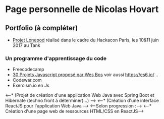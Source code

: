# Page personnelle de Nicolas Hovart

## Portfolio (à compléter)

* [Projet Lonepod](https://NicolasHov.github.io/lonepod/#svg) réalisé dans le cadre du Hackacon Paris, les 10&11 juin 2017 au Tank

### Un programme d'apprentissage du code 

* Freecodecamp
* [30 Projets Javascript proposé par Wes Bos](https://javascript30.com/) voir aussi https://es6.io/ ..
* Codewar.com 
* Exercism.io en Js
 
<--* (Projet de création d'une application Web Java avec Spring Boot et Hibernate (techno front à déterminer)...) -->
<--* (Création d'une interface ReactJS pour l'application Web Java -->
<--Selon progression :-->
<--* Création d'une page web de ressources HTML/CSS en ReactJS-->
